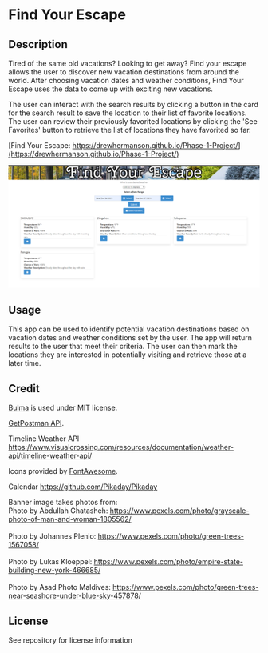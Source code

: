 # Find Your Escape

## Description 

Tired of the same old vacations? Looking to get away? Find your escape allows the user to discover new vacation destinations from around the world.  After choosing vacation dates and weather conditions, Find Your Escape uses the data to come up with exciting new vacations. 

The user can interact with the search results by clicking a button in the card for the search result to save the location to their list of favorite locations. The user can review their previously favorited locations by clicking the 'See Favorites' button to retrieve the list of locations they have favorited so far. 

[Find Your Escape: https://drewhermanson.github.io/Phase-1-Project/](https://drewhermanson.github.io/Phase-1-Project/)

![Demo-picture](assets/images/demo.png)

## Usage

This app can be used to identify potential vacation destinations based on vacation dates and weather conditions set by the user. The app will return results to the user that meet their criteria. The user can then mark the locations they are interested in potentially visiting and retrieve those at a later time. 

## Credit

[Bulma](https://bulma.io/) is used under MIT license.

[GetPostman API](https://countriesnow.space/).

Timeline Weather API
https://www.visualcrossing.com/resources/documentation/weather-api/timeline-weather-api/

Icons provided by [FontAwesome](https://fontawesome.com/).

Calendar
https://github.com/Pikaday/Pikaday

Banner image takes photos from:
<br>Photo by Abdullah Ghatasheh: https://www.pexels.com/photo/grayscale-photo-of-man-and-woman-1805562/ </br>
<br>Photo by Johannes Plenio: https://www.pexels.com/photo/green-trees-1567058/ </br>
<br>Photo by Lukas Kloeppel: https://www.pexels.com/photo/empire-state-building-new-york-466685/ </br>
<br>Photo by Asad Photo Maldives: https://www.pexels.com/photo/green-trees-near-seashore-under-blue-sky-457878/ </br>

## License 

See repository for license information 
